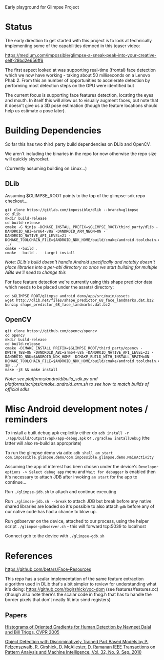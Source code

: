 Early playground for Glimpse Project

# Status

The early direction to get started with this project is to look at technically
implementing some of the capabilities demoed in this teaser video:

https://medium.com/impossible/glimpse-a-sneak-peak-into-your-creative-self-29bd2e656ff6

The first aspect looked at was supporting real-time (frontal) face detection
which we now have working - taking about 50 milliseconds on a Lenovo Phab 2.
From this an number of opportunities to accelerate detection by performing
most detection steps on the GPU were identified but

The current focus is supporting face features detection, locating the eyes and
mouth.  In itself this will allow us to visually augment faces, but note that
it doesn't give us a 3D pose estimation (though the feature locations should
help us estimate a pose later).

# Building Dependencies

So far this has two third_party build dependencies on DLib and OpenCV.

We aren't including the binaries in the repo for now otherwise the repo size
will quickly skyrocket.

(Currently assuming building on Linux...)


## DLib
Assuming $GLIMPSE_ROOT points to the top of the glimpse-sdk repo checkout...

```
git clone https://gitlab.com/impossible/dlib --branch=glimpse
cd dlib
mkdir build-release
cd build-release
cmake -G Ninja -DCMAKE_INSTALL_PREFIX=$GLIMPSE_ROOT/third_party/dlib -DANDROID_ABI=arm64-v8a -DANDROID_ARM_NEON=ON -DANDROID_NATIVE_API_LEVEL=21 -DCMAKE_TOOLCHAIN_FILE=$ANDROID_NDK_HOME/build/cmake/android.toolchain.cmake ../
cmake --build .
cmake --build . --target install
```
*Note: DLib's build doesn't handle Android specifically and notably doesn't
place libraries into a per-abi directory so once we start building for multiple
ABIs we'll need to change this*

For face feature detection we're currently using this shape predictor data
which needs to be placed under the assets/ directory:
```
cd $GLIMPSE_ROOT/glimpse_android_demo/app/src/main/assets
wget http://dlib.net/files/shape_predictor_68_face_landmarks.dat.bz2
bunzip shape_predictor_68_face_landmarks.dat.bz2
```

## OpenCV
```
git clone https://github.com/opencv/opencv
cd opencv
mkdir build-release
cd build-release
cmake -DCMAKE_INSTALL_PREFIX=$GLIMPSE_ROOT/third_party/opencv -DWITH_TBB=ON -DANDROID_ABI=arm64-v8a -DANDROID_NATIVE_API_LEVEL=21 -DANDROID_NDK=$ANDROID_NDK_HOME -DCMAKE_BUILD_WITH_INSTALL_RPATH=ON -DCMAKE_TOOLCHAIN_FILE=$ANDROID_NDK_HOME/build/cmake/android.toolchain.cmake $@ ../
make -j8 && make install
```
*Note: see platforms/android/build_sdk.py and
platforms/scripts/cmake_android_arm.sh to see how to match builds of official
sdks*


# Misc Android development notes / reminders

To install a built debug apk explicitly either do `adb install -r
./app/build/outputs/apk/app-debug.apk` or `./gradlew installDebug` (the latter
will also re-build as appropriate)

To run the glimpse demo via adb:
`adb shell am start com.impossible.glimpse.demo/com.impossible.glimpse.demo.MainActivity`

Assuming the app of interest has been chosen under the device's
`Developer options -> Select debug app` menu and `Wait for debugger` is enabled
then it's necessary to attach JDB after invoking `am start` for the app to
continue...

Run `./glimpse-jdb.sh` to attach and continue executing.

Run `./glimose-jdb.sh --break` to attach JDB but break before any native shared
libraries are loaded so it's possible to also attach `gdb` before any of our
native code has had a chance to blow up.

Run gdbserver on the device, attached to our process, using the helper script
`./glimpse-gdbserver.sh` - this will forward tcp:5039 to localhost

Connect gdb to the device with `./glimpse-gdb.sh`


# References

https://github.com/betars/Face-Resources


This repo has a scalar implementation of the same feature extraction algorithm used
in DLib that's a bit simpler to review for understanding what it's doing:
https://github.com/rbgirshick/voc-dpm (see features/features.cc) (though also
note there's the scalar code in fhog.h that has to handle the border pixels that
don't neatly fit into simd registers)

## Papers

[Histograms of Oriented Gradients for Human Detection by Navneet Dalal and Bill Triggs, CVPR 2005](http://vc.cs.nthu.edu.tw/home/paper/codfiles/hkchiu/201205170946/Histograms%20of%20Oriented%20Gradients%20for%20Human%20Detection.pdf)

[Object Detection with Discriminatively Trained Part Based Models by P. Felzenszwalb, R. Girshick, D. McAllester, D. Ramanan IEEE Transactions on Pattern Analysis and Machine Intelligence, Vol. 32, No. 9, Sep. 2010](https://cs.brown.edu/~pff/papers/lsvm-pami.pdf)
